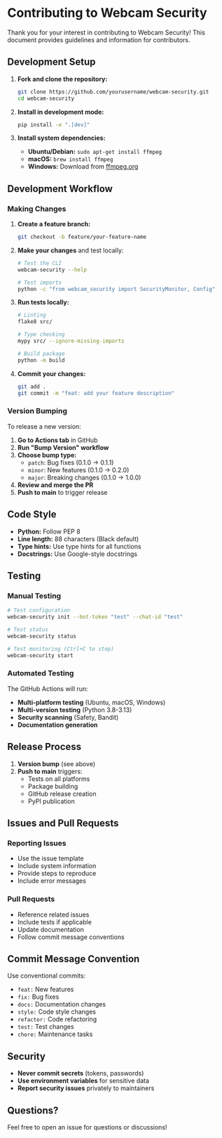 # Contributing to Webcam Security

Thank you for your interest in contributing to Webcam Security! This document provides guidelines and information for contributors.

## Development Setup

1. **Fork and clone the repository:**
   ```bash
   git clone https://github.com/yourusername/webcam-security.git
   cd webcam-security
   ```

2. **Install in development mode:**
   ```bash
   pip install -e ".[dev]"
   ```

3. **Install system dependencies:**
   - **Ubuntu/Debian:** `sudo apt-get install ffmpeg`
   - **macOS:** `brew install ffmpeg`
   - **Windows:** Download from [ffmpeg.org](https://ffmpeg.org/download.html)

## Development Workflow

### Making Changes

1. **Create a feature branch:**
   ```bash
   git checkout -b feature/your-feature-name
   ```

2. **Make your changes** and test locally:
   ```bash
   # Test the CLI
   webcam-security --help
   
   # Test imports
   python -c "from webcam_security import SecurityMonitor, Config"
   ```

3. **Run tests locally:**
   ```bash
   # Linting
   flake8 src/
   
   # Type checking
   mypy src/ --ignore-missing-imports
   
   # Build package
   python -m build
   ```

4. **Commit your changes:**
   ```bash
   git add .
   git commit -m "feat: add your feature description"
   ```

### Version Bumping

To release a new version:

1. **Go to Actions tab** in GitHub
2. **Run "Bump Version" workflow**
3. **Choose bump type:**
   - `patch`: Bug fixes (0.1.0 → 0.1.1)
   - `minor`: New features (0.1.0 → 0.2.0)
   - `major`: Breaking changes (0.1.0 → 1.0.0)
4. **Review and merge the PR**
5. **Push to main** to trigger release

## Code Style

- **Python:** Follow PEP 8
- **Line length:** 88 characters (Black default)
- **Type hints:** Use type hints for all functions
- **Docstrings:** Use Google-style docstrings

## Testing

### Manual Testing

```bash
# Test configuration
webcam-security init --bot-token "test" --chat-id "test"

# Test status
webcam-security status

# Test monitoring (Ctrl+C to stop)
webcam-security start
```

### Automated Testing

The GitHub Actions will run:
- **Multi-platform testing** (Ubuntu, macOS, Windows)
- **Multi-version testing** (Python 3.8-3.13)
- **Security scanning** (Safety, Bandit)
- **Documentation generation**

## Release Process

1. **Version bump** (see above)
2. **Push to main** triggers:
   - Tests on all platforms
   - Package building
   - GitHub release creation
   - PyPI publication

## Issues and Pull Requests

### Reporting Issues

- Use the issue template
- Include system information
- Provide steps to reproduce
- Include error messages

### Pull Requests

- Reference related issues
- Include tests if applicable
- Update documentation
- Follow commit message conventions

## Commit Message Convention

Use conventional commits:
- `feat:` New features
- `fix:` Bug fixes
- `docs:` Documentation changes
- `style:` Code style changes
- `refactor:` Code refactoring
- `test:` Test changes
- `chore:` Maintenance tasks

## Security

- **Never commit secrets** (tokens, passwords)
- **Use environment variables** for sensitive data
- **Report security issues** privately to maintainers

## Questions?

Feel free to open an issue for questions or discussions! 